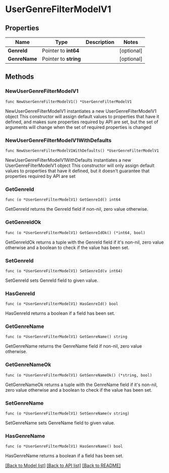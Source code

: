 # UserGenreFilterModelV1

## Properties

Name | Type | Description | Notes
------------ | ------------- | ------------- | -------------
**GenreId** | Pointer to **int64** |  | [optional] 
**GenreName** | Pointer to **string** |  | [optional] 

## Methods

### NewUserGenreFilterModelV1

`func NewUserGenreFilterModelV1() *UserGenreFilterModelV1`

NewUserGenreFilterModelV1 instantiates a new UserGenreFilterModelV1 object
This constructor will assign default values to properties that have it defined,
and makes sure properties required by API are set, but the set of arguments
will change when the set of required properties is changed

### NewUserGenreFilterModelV1WithDefaults

`func NewUserGenreFilterModelV1WithDefaults() *UserGenreFilterModelV1`

NewUserGenreFilterModelV1WithDefaults instantiates a new UserGenreFilterModelV1 object
This constructor will only assign default values to properties that have it defined,
but it doesn't guarantee that properties required by API are set

### GetGenreId

`func (o *UserGenreFilterModelV1) GetGenreId() int64`

GetGenreId returns the GenreId field if non-nil, zero value otherwise.

### GetGenreIdOk

`func (o *UserGenreFilterModelV1) GetGenreIdOk() (*int64, bool)`

GetGenreIdOk returns a tuple with the GenreId field if it's non-nil, zero value otherwise
and a boolean to check if the value has been set.

### SetGenreId

`func (o *UserGenreFilterModelV1) SetGenreId(v int64)`

SetGenreId sets GenreId field to given value.

### HasGenreId

`func (o *UserGenreFilterModelV1) HasGenreId() bool`

HasGenreId returns a boolean if a field has been set.

### GetGenreName

`func (o *UserGenreFilterModelV1) GetGenreName() string`

GetGenreName returns the GenreName field if non-nil, zero value otherwise.

### GetGenreNameOk

`func (o *UserGenreFilterModelV1) GetGenreNameOk() (*string, bool)`

GetGenreNameOk returns a tuple with the GenreName field if it's non-nil, zero value otherwise
and a boolean to check if the value has been set.

### SetGenreName

`func (o *UserGenreFilterModelV1) SetGenreName(v string)`

SetGenreName sets GenreName field to given value.

### HasGenreName

`func (o *UserGenreFilterModelV1) HasGenreName() bool`

HasGenreName returns a boolean if a field has been set.


[[Back to Model list]](../README.md#documentation-for-models) [[Back to API list]](../README.md#documentation-for-api-endpoints) [[Back to README]](../README.md)



